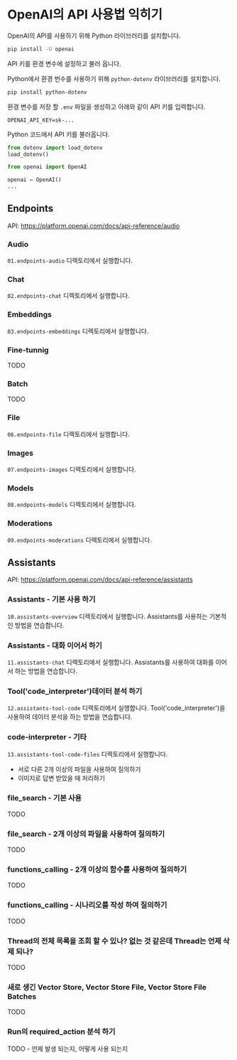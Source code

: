 # OpenAI의 API 사용법 익히기

OpenAI의 API를 사용하기 위해 Python 라이브러리를 설치합니다.

```bash
pip install -U openai
```

API 키를 환경 변수에 설정하고 불러 옵니다.

Python에서 환경 번수를 사용하기 위해 `python-dotenv` 라이브러리를 설치합니다.

```bash
pip install python-dotenv
```

환경 변수를 저장 할 `.env` 파일을 생성하고 아래와 같이 API 키를 입력합니다.

```shell
OPENAI_API_KEY=sk-...
```

Python 코드에서 API 키를 불러옵니다.

```python
from dotenv import load_dotenv
load_dotenv()

from openai import OpenAI

openai = OpenAI()
...
```

## Endpoints

API: <https://platform.openai.com/docs/api-reference/audio>

### Audio

`01.endpoints-audio` 디렉토리에서 실행합니다.

### Chat

`02.endpoints-chat` 디렉토리에서 실행합니다.

### Embeddings

`03.endpoints-embeddings` 디렉토리에서 실행합니다.

### Fine-tunnig

TODO
<!-- `04.endpoints-fine-tuning` 디렉토리에서 실행합니다. -->

### Batch

TODO
<!-- `05.endpoints-batch` 디렉토리에서 실행합니다. -->

### File

`06.endpoints-file` 디렉토리에서 실행합니다.

### Images

`07.endpoints-images` 디렉토리에서 실행합니다.

### Models

`08.endpoints-models` 디렉토리에서 실행합니다.

### Moderations

`09.endpoints-moderations` 디렉토리에서 실행합니다.

## Assistants

API: <https://platform.openai.com/docs/api-reference/assistants>

### Assistants - 기본 사용 하기

`10.assistants-overview` 디렉토리에서 실행합니다. Assistants를 사용하는 기본적인 방법을 연습합니다.

### Assistants - 대화 이어서 하기

`11.assistants-chat` 디렉토리에서 실행합니다. Assistants를 사용하여 대화를 이어서 하는 방법을 연습합니다.

### Tool('code_interpreter')데이터 분석 하기

`12.assistants-tool-code` 디렉토리에서 실행합니다. Tool('code_interpreter')을 사용하여 데이터 분석을 하는 방법을 연습합니다.

### code-interpreter - 기타

`13.assistants-tool-code-files` 디렉토리에서 실행합니다.

- 서로 다른 2개 이상의 파일을 사용하여 질의하기
- 이미지로 답변 받았을 때 처리하기

### file_search - 기본 사용

TODO

### file_search - 2개 이상의 파일을 사용하여 질의하기

TODO

### functions_calling - 2개 이상의 함수를 사용하여 질의하기

TODO

### functions_calling - 시나리오를 작성 하여 질의하기

TODO

### Thread의 전체 목록을 조회 할 수 있나? 없는 것 같은데 Thread는 언제 삭제 되나?

TODO

### 새로 생긴 Vector Store, Vector Store File, Vector Store File Batches

TODO

### Run의 required_action 분석 하기

TODO - 언제 발생 되는지, 어떻게 사용 되는지

